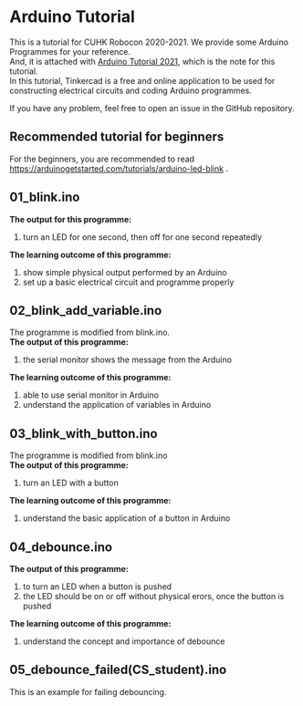 # Arduino Tutorial
This is a tutorial for CUHK Robocon 2020-2021. We provide some Arduino Programmes for your reference.  
And, it is attached with [Arduino Tutorial 2021](https://github.com/sinyiwsy/arduino-tutorial/blob/main/Arduino_Tutorial_2021.pdf), which is the note for this tutorial.  
In this tutorial, Tinkercad is a free and online application to be used for constructing electrical circuits and coding Arduino programmes. 

If you have any problem, feel free to open an issue in the GitHub repository.

## Recommended tutorial for beginners
For the beginners, you are recommended to read https://arduinogetstarted.com/tutorials/arduino-led-blink .

## 01_blink.ino
**The output for this programme:**
1. turn an LED for one second, then off for one second repeatedly 

**The learning outcome of this programme:**  
1. show simple physical output performed by an Arduino 
2. set up a basic electrical circuit and programme properly

## 02_blink_add_variable.ino
The programme is modified from blink.ino.  
**The output of this programme:**  
1. the serial monitor shows the message from the Arduino  

**The learning outcome of this programme:**  
1. able to use serial monitor in Arduino
2. understand the application of variables in Arduino

## 03_blink_with_button.ino
The programme is modified from blink.ino  
**The output of this programme:**
1. turn an LED with a button

**The learning outcome of this programme:**
1. understand the basic application of a button in Arduino

## 04_debounce.ino
**The output of this programme:**
1. to turn an LED when a button is pushed
2. the LED should be on or off without physical erors, once the button is pushed

**The learning outcome of this programme:**
1. understand the concept and importance of debounce

## 05_debounce_failed(CS_student).ino
This is an example for failing debouncing.
